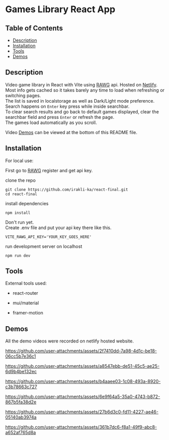 # Games Library React App

## Table of Contents
- [Description](#description)
- [Installation](#installation)
- [Tools](#Tools)
- [Demos](#Demos)

## Description
Video game library in React with Vite using [RAWG](https://rawg.io/apidocs) api.   Hosted on [Netlify](https://react-final-gameslibrary.netlify.app/#/).  
Most info gets cached so it takes barely any time to load when refreshing or switching pages.  
The list is saved in localstorage as well as Dark/Light mode preference.   
Search happens on `Enter` key press while inside searchbar.  
To clear search results and go back to default games displayed, clear the searchbar field and press `Enter` or refresh the page.  
The games load automatically as you scroll.
  
Video [Demos](#Demos) can be viewed at the bottom of this README file.

## Installation

For local use:

First go to [RAWG](https://rawg.io/apidocs) register and get api key.  

clone the repo
```
git clone https://github.com/irakli-ka/react-final.git
cd react-final
```

install dependencies
```
npm install

```

Don't run yet.   
Create .env file and put your api key there like this.  
```
VITE_RAWG_API_KEY='YOUR_KEY_GOES_HERE'
```  
  
run development server on localhost
```
npm run dev
```

## Tools

External tools used:
  - react-router
  * mui/material
  + framer-motion


## Demos
All the demo videos were recorded on netlify hosted website.

https://github.com/user-attachments/assets/2f7410dd-7a98-4d1c-be18-06cc5b7e36c1

https://github.com/user-attachments/assets/a8547ebb-de51-45c5-ae25-6d9b4be132ec

https://github.com/user-attachments/assets/b4aaee03-1c08-493a-8920-c3b78663c727

https://github.com/user-attachments/assets/6e9f64a5-35a0-4743-b872-867b5fa38d2e

https://github.com/user-attachments/assets/27b6d3c0-fd11-4227-ae46-05140ab3974a

https://github.com/user-attachments/assets/361b7dc6-f8a1-49f9-abc8-a652af765d8a







